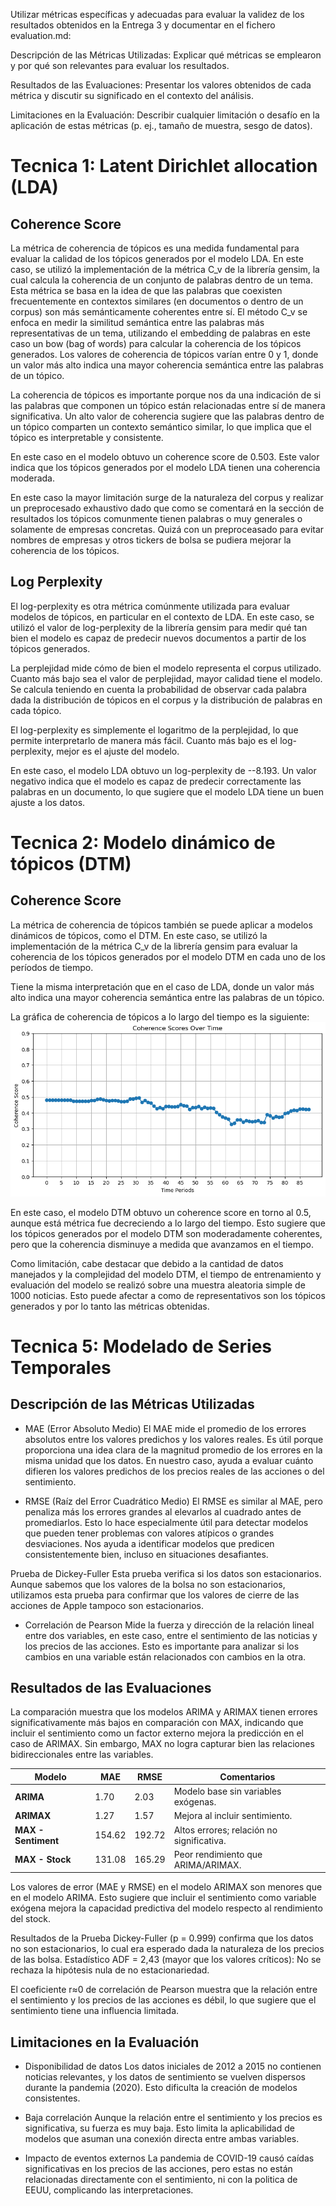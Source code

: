 Utilizar métricas específicas y adecuadas para evaluar la validez de los resultados obtenidos en la Entrega 3 y documentar en el fichero evaluation.md:

Descripción de las Métricas Utilizadas: Explicar qué métricas se emplearon y por qué son relevantes para evaluar los resultados.

Resultados de las Evaluaciones: Presentar los valores obtenidos de cada métrica y discutir su significado en el contexto del análisis.

Limitaciones en la Evaluación: Describir cualquier limitación o desafío en la aplicación de estas métricas (p. ej., tamaño de muestra, sesgo de datos).

# Tecnica 1: Latent Dirichlet allocation (LDA)

## Coherence Score

La métrica de coherencia de tópicos es una medida fundamental para evaluar la calidad de los tópicos generados por el modelo LDA. En este caso, se utilizó la implementación de la métrica C_v de la librería gensim, la cual calcula la coherencia de un conjunto de palabras dentro de un tema. Esta métrica se basa en la idea de que las palabras que coexisten frecuentemente en contextos similares (en documentos o dentro de un corpus) son más semánticamente coherentes entre sí. El método C_v se enfoca en medir la similitud semántica entre las palabras más representativas de un tema, utilizando el embedding de palabras en este caso un bow (bag of words) para calcular la coherencia de los tópicos generados. Los valores de coherencia de tópicos varían entre 0 y 1, donde un valor más alto indica una mayor coherencia semántica entre las palabras de un tópico.

La coherencia de tópicos es importante porque nos da una indicación de si las palabras que componen un tópico están relacionadas entre sí de manera significativa. Un alto valor de coherencia sugiere que las palabras dentro de un tópico comparten un contexto semántico similar, lo que implica que el tópico es interpretable y consistente. 

En este caso en el modelo obtuvo un coherence score de 0.503. Este valor indica que los tópicos generados por el modelo LDA tienen una coherencia moderada.

En este caso la mayor limitación surge de la naturaleza del corpus y realizar un preprocesado exhaustivo dado que como se comentará en la sección de resultados los tópicos comunmente tienen palabras o muy generales o solamente de empresas concretas. Quizá con un preproceasado para evitar nombres de empresas y otros tickers de bolsa se pudiera mejorar la coherencia de los tópicos.

## Log Perplexity

El log-perplexity es otra métrica comúnmente utilizada para evaluar modelos de tópicos, en particular en el contexto de LDA. En este caso, se utilizó el valor de log-perplexity de la librería gensim para medir qué tan bien el modelo es capaz de predecir nuevos documentos a partir de los tópicos generados.

La perplejidad mide cómo de bien el modelo representa el corpus utilizado. Cuanto más bajo sea el valor de perplejidad, mayor calidad tiene el modelo. Se calcula teniendo en cuenta la probabilidad de observar cada palabra dada la distribución de tópicos en el corpus y la distribución de palabras en cada tópico.

El log-perplexity es simplemente el logaritmo de la perplejidad, lo que permite interpretarlo de manera más fácil. Cuanto más bajo es el log-perplexity, mejor es el ajuste del modelo.

En este caso, el modelo LDA obtuvo un log-perplexity de --8.193. Un valor negativo indica que el modelo es capaz de predecir correctamente las palabras en un documento, lo que sugiere que el modelo LDA tiene un buen ajuste a los datos.

# Tecnica 2: Modelo dinámico de tópicos (DTM)

## Coherence Score

La métrica de coherencia de tópicos también se puede aplicar a modelos dinámicos de tópicos, como el DTM. En este caso, se utilizó la implementación de la métrica C_v de la librería gensim para evaluar la coherencia de los tópicos generados por el modelo DTM en cada uno de los períodos de tiempo.

Tiene la misma interpretación que en el caso de LDA, donde un valor más alto indica una mayor coherencia semántica entre las palabras de un tópico.

La gráfica de coherencia de tópicos a lo largo del tiempo es la siguiente:
![Coherence Score DTM](assets/imgs/DTM_Coherences_Overtime_v2.png)

En este caso, el modelo DTM obtuvo un coherence score en torno al 0.5, aunque está métrica fue decreciendo a lo largo del tiempo. Esto sugiere que los tópicos generados por el modelo DTM son moderadamente coherentes, pero que la coherencia disminuye a medida que avanzamos en el tiempo.

Como limitación, cabe destacar que debido a la cantidad de datos manejados y la complejidad del modelo DTM, el tiempo de entrenamiento y evaluación del modelo se realizó sobre una muestra aleatoria simple de 1000 noticias. Esto puede afectar a como de representativos son los tópicos generados y por lo tanto las métricas obtenidas.

# Tecnica 5: Modelado de Series Temporales
## Descripción de las Métricas Utilizadas

- MAE (Error Absoluto Medio)
El MAE mide el promedio de los errores absolutos entre los valores predichos y los valores reales. Es útil porque proporciona una idea clara de la magnitud promedio de los errores en la misma unidad que los datos. En nuestro caso, ayuda a evaluar cuánto difieren los valores predichos de los precios reales de las acciones o del sentimiento.

- RMSE (Raíz del Error Cuadrático Medio)
El RMSE es similar al MAE, pero penaliza más los errores grandes al elevarlos al cuadrado antes de promediarlos. Esto lo hace especialmente útil para detectar modelos que pueden tener problemas con valores atípicos o grandes desviaciones. Nos ayuda a identificar modelos que predicen consistentemente bien, incluso en situaciones desafiantes.

Prueba de Dickey-Fuller
Esta prueba verifica si los datos son estacionarios. Aunque sabemos que los valores de la bolsa no son estacionarios, utilizamos esta prueba para confirmar que los valores de cierre de las acciones de Apple tampoco son estacionarios.

- Correlación de Pearson
Mide la fuerza y dirección de la relación lineal entre dos variables, en este caso, entre el sentimiento de las noticias y los precios de las acciones. Esto es importante para analizar si los cambios en una variable están relacionados con cambios en la otra.


## Resultados de las Evaluaciones

La comparación muestra que los modelos ARIMA y ARIMAX tienen errores significativamente más bajos en comparación con MAX, indicando que incluir el sentimiento como un factor externo mejora la predicción en el caso de ARIMAX. Sin embargo, MAX no logra capturar bien las relaciones bidireccionales entre las variables.

| **Modelo**           | **MAE**    | **RMSE**  | **Comentarios**                                          |
|----------------------|------------|-----------|----------------------------------------------------------|
| **ARIMA**            | 1.70       | 2.03      | Modelo base sin variables exógenas.                      |
| **ARIMAX**           | 1.27       | 1.57      | Mejora al incluir sentimiento.                           |
| **MAX - Sentiment**  | 154.62     | 192.72    | Altos errores; relación no significativa.                |
| **MAX - Stock**      | 131.08     | 165.29    | Peor rendimiento que ARIMA/ARIMAX.                       |

Los valores de error (MAE y RMSE) en el modelo ARIMAX son menores que en el modelo ARIMA.
Esto sugiere que incluir el sentimiento como variable exógena mejora la capacidad predictiva del modelo respecto al rendimiento del stock.

Resultados de la Prueba Dickey-Fuller (p = 0.999) confirma que los datos no son estacionarios, lo cual era esperado dada la naturaleza de los precios de las bolsa.
Estadístico ADF = 2,43 (mayor que los valores críticos): No se rechaza la hipótesis nula de no estacionariedad.

El coeficiente r≈0 de correlación de Pearson muestra que la relación entre el sentimiento y los precios de las acciones es débil, lo que sugiere que el sentimiento tiene una influencia limitada.


## Limitaciones en la Evaluación

- Disponibilidad de datos
Los datos iniciales de 2012 a 2015 no contienen noticias relevantes, y los datos de sentimiento se vuelven dispersos durante la pandemia (2020). Esto dificulta la creación de modelos consistentes.

- Baja correlación
Aunque la relación entre el sentimiento y los precios es significativa, su fuerza es muy baja. Esto limita la aplicabilidad de modelos que asuman una conexión directa entre ambas variables.

- Impacto de eventos externos
La pandemia de COVID-19 causó caídas significativas en los precios de las acciones, pero estas no están relacionadas directamente con el sentimiento, ni con la politica de EEUU, complicando las interpretaciones.

